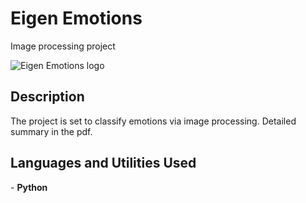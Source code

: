 # Eigen Emotions 
Image processing project

 <img src="https://github.com/talkov/eigen-emotions-/blob/main/logo.jpg" alt="Eigen Emotions logo">

<h2>Description</h2>
The project is set to classify emotions via image processing. Detailed summary in the pdf.



 
<h2>Languages and Utilities Used</h2>
- <b>Python</b> 



<p align="center">



<!--
 ```diff
- text in red
+ text in green
! text in orange
# text in gray
@@ text in purple (and bold)@@
```
--!>

